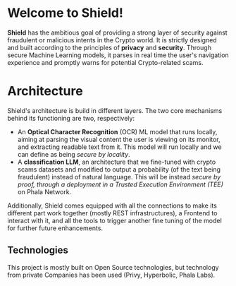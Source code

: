 # Welcome to Shield!

**Shield** has the ambitious goal of providing a strong layer of security against fraudulent or malicious intents in the Crypto world. It is strictly designed and built according to the principles of **privacy** and **security**. Through secure Machine Learning models, it parses in real time the user's navigation experience and promptly warns for potential Crypto-related scams.


# Architecture

Shield's architecture is build in different layers. The two core mechanisms behind its functioning are two, respectively:

- An **Optical Character Recognition** (OCR) ML model that runs locally, aiming at parsing the visual content the user is viewing on its monitor, and extracting readable text from it. This model will run locally and we can define as being *secure by locality*.
- A **classification LLM**, an architecture that we fine-tuned with crypto scams datasets and modified to output a probability (of the text being fraudulent) instead of natural language. This will be instead *secure by proof, through a deployment in a Trusted Execution Environment (TEE)* on Phala Network.

Additionally, Shield comes equipped with all the connections to make its different part work together (mostly REST infrastructures), a Frontend to interact with it, and all the tools to trigger another fine tuning of the model for further future enhancements.



## Technologies

This project is mostly built on Open Source technologies, but technology from private Companies has been used (Privy, Hyperbolic, Phala Labs).